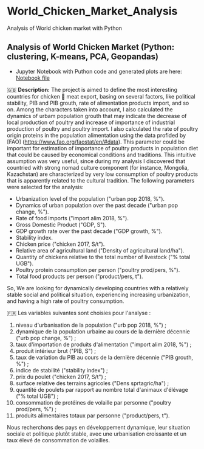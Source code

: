 # World_Chicken_Market_Analysis
Analysis of World chicken market with Python
## Analysis of World Chicken Market (Python: clustering, K-means, PCA, Geopandas)

- Jupyter Notebook with Puthon code and generated plots are here: [Notebook file](https://github.com/Praemuntiacus/World_Chicken_Marked_Analysis/blob/main/CROITOR_Roman_1_notebook_602022_new.ipynb)

:uk:
**Description:** The project is aimed to define the most interesting countries for chicken :rooster: meat export, basing on several factors, like political stability, PIB and PIB grouth, rate of alimentation products import, and so on. Among the characters taken into account, I also calculated the dynamics of urbam population grouth that may indicate the decrease of local production of poultry and increase of importance of industrial production of poultry and poultry import. I also calculated the rate of poultry origin proteins in the population alimentation using the data profided by [FAO] (https://www.fao.org/faostat/en/#data). This parameter could be important for estimation of importance of poultry products in population diet that could be caused by economical conditions and traditions. This intuitive assumption was very useful, since during my analysis I discovered that countried with strong nomad culture component (for instance, Mongolia, Kazachstan) are characterized by very low consumption of poultry products that is apparently related to the cultural tradition. The following parameters were selected for the analysis:
- Urbanization level of the population ("urban pop 2018, %").
- Dynamics of urban population over the past decade ("urban pop change, %").
- Rate of food imports ("import alim 2018, %").
- Gross Domestic Product ("GDP, S").
- GDP growth rate over the past decade ("GDP growth, %").
- Stability index.
- Chicken price ("chicken 2017, S/t").
- Relative area of agricultural land ("Density of agricultural land/ha").
- Quantity of chickens relative to the total number of livestock ("% total UGB").
- Poultry protein consumption per person ("poultry prod/pers, %").
- Total food products per person ("product/pers, t").

So, We are looking for dynamically developing countries with a relatively stable social and political situation, experiencing increasing urbanization, and having a high rate of poultry consumption.

:fr:
Les variables suivantes sont choisies pour l'analyse :
1) niveau d'urbanisation de la population ("urb pop 2018, %") ;
2) dynamique de la population urbaine au cours de la dernière décennie ("urb pop change, %") ;
3) taux d'importation de produits d'alimentation ("import alim 2018, %") ;
4) produit intérieur brut ("PIB, S") ;
5) taux de variation du PIB au cours de la dernière décennie ("PIB grouth, %") ;
6) indice de stabilité ("stability index") ;
7) prix du poulet ("chicken 2017, S/t") ;
8) surface relative des terrains agricoles ("Dens sprtagric/ha") ;
9) quantité de poulets par rapport au nombre total d'animaux d'élévage ("% total UGB") ;
10) consommation de protéines de volaille par personne ("poultry prod/pers, %") ;
11) produits alimentaires totaux par personne ("product/pers, t").

Nous recherchons des pays en développement dynamique, leur situation sociale et politique plutôt stable, avec une urbanisation croissante et un taux élevé de consommation de volailles.


